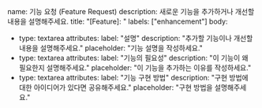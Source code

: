 name: 기능 요청 (Feature Request)
description: 새로운 기능을 추가하거나 개선할 내용을 설명해주세요.
title: "[Feature]: "
labels: ["enhancement"]
body:
  - type: textarea
    attributes:
      label: "설명"
      description: "추가할 기능이나 개선할 내용을 설명해주세요."
      placeholder: "기능 설명을 작성하세요."
  - type: textarea
    attributes:
      label: "기능의 필요성"
      description: "이 기능이 왜 필요한지 설명해주세요."
      placeholder: "이 기능을 추가하는 이유를 작성하세요."
  - type: textarea
    attributes:
      label: "기능 구현 방법"
      description: "구현 방법에 대한 아이디어가 있다면 공유해주세요."
      placeholder: "구현 방법을 설명해주세요."


